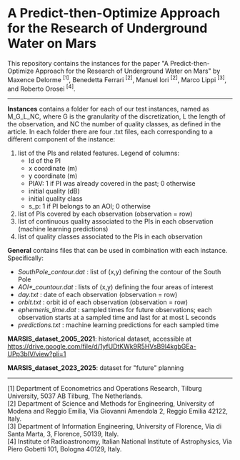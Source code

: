# A Predict-then-Optimize Approach for the Research of Underground Water on Mars
This repository contains the instances for the paper "A Predict-then-Optimize Approach for the Research of Underground Water on Mars" by Maxence Delorme <sup>[1]</sup>, Benedetta Ferrari <sup>[2]</sup>, Manuel Iori <sup>[2]</sup>, Marco Lippi <sup>[3]</sup>, and Roberto Orosei <sup>[4]</sup>.

---

**Instances** contains a folder for each of our test instances, named as M_G_L_NC, where G is the granularity of the discretization, L the length of the observation, and NC the number of quality classes, as defined in the article. In each folder there are four .txt files, each corresponding to a different component of the instance:
<ol>
    <li>list of the PIs and related features. Legend of columns:
        <ul>
            <li>Id of the PI</li>
            <li>x coordinate (m)</li>
            <li>y coordinate (m)</li>
            <li>PIAV: 1 if PI was already covered in the past; 0 otherwise</li>
            <li>initial quality (dB)</li>
            <li>initial quality class</li>
            <li>s_p: 1 if PI belongs to an AOI; 0 otherwise</li>
        </ul>
    </li>
    <li>list of PIs covered by each observation (observation = row)</li>
    <li>list of continuous quality associated to the PIs in each observation (machine learning predictions)</li>
    <li>list of quality classes associated to the PIs in each observation</li>
</ol>

**General** contains files that can be used in combination with each instance. Specifically:
<ul>
    <li> <i> SouthPole_contour.dat </i> : list of (x,y) defining the contour of the South Pole</li>
    <li> <i> AOI*_countour.dat </i> : lists of (x,y) defining the four areas of interest</li>
    <li> <i> day.txt </i> : date of each observation (observation = row)</li>
    <li> <i> orbit.txt </i> : orbit id of each observation (observation = row)</li>
    <li> <i> ephemeris_time.dat </i> : sampled times for future observations; each observation starts at a sampled time and last for at most L seconds</li>
    <li> <i> predictions.txt </i> : machine learning predictions for each sampled time</li>
</ul>

**MARSIS_dataset_2005_2021**: historical dataset, accessible at https://drive.google.com/file/d/1yfUDtKWk9R5HVsB9l4kgbGEa-UPp3bIV/view?pli=1

**MARSIS_dataset_2023_2025**: dataset for "future" planning

---

[1] Department of Econometrics and Operations Research, Tilburg University, 5037 AB Tilburg, The Netherlands. <br>
[2] Department of Science and Methods for Engineering, University of Modena and Reggio Emilia, Via Giovanni Amendola 2, Reggio Emilia 42122, Italy. <br>
[3] Department of Information Engineering, University of Florence, Via di Santa Marta, 3, Florence, 50139, Italy. <br>
[4] Institute of Radioastronomy, Italian National Institute of Astrophysics, Via Piero Gobetti 101, Bologna 40129, Italy. <br>
